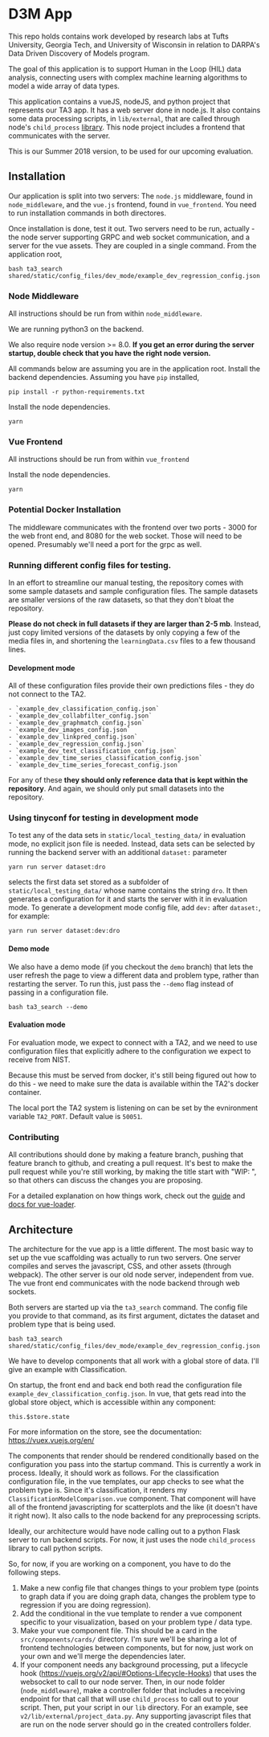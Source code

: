 # D3M App

This repo holds contains work developed by research labs at Tufts University, Georgia Tech, and University of Wisconsin in relation to DARPA's Data Driven Discovery of Models program.

The goal of this application is to support Human in the Loop (HIL) data analysis, connecting users with complex machine learning algorithms to model a wide array of data types.

This application contains a vueJS, nodeJS, and python project that represents our TA3 app.  It has a web server done in node.js.  It also contains some data processing scripts, in `lib/external`, that are called through node's `child_process` [library](https://nodejs.org/api/child_process.html).  This node project includes a frontend that communicates with the server.

This is our Summer 2018 version, to be used for our upcoming evaluation.

## Installation

Our application is split into two servers: The `node.js` middleware, found in `node_middleware`, and the `vue.js` frontend, found in `vue_frontend`.  You need to run installation commands in both directores.

Once installation is done, test it out.  Two servers need to be run, actually - the node server supporting GRPC and web socket communication, and a server for the vue assets.  They are coupled in a single command.  From the application root,

	bash ta3_search shared/static/config_files/dev_mode/example_dev_regression_config.json


### Node Middleware

All instructions should be run from within `node_middleware`.

We are running python3 on the backend.

We also require node version >= 8.0.  __If you get an error during the server startup, double check that you have the right node version.__

All commands below are assuming you are in the application root.  Install the backend dependencies.  Assuming you have `pip` installed,

    pip install -r python-requirements.txt

Install the node dependencies.

    yarn

### Vue Frontend

All instructions should be run from within `vue_frontend`

Install the node dependencies.

    yarn

### Potential Docker Installation

The middleware communicates with the frontend over two ports - 3000 for the web front end, and 8080 for the web socket.  Those will need to be opened.  Presumably we'll need a port for the grpc as well.

###  Running different config files for testing.

In an effort to streamline our manual testing, the repository comes with some sample datasets and sample configuration files.  The sample datasets are smaller versions of the raw datasets, so that they don't bloat the repository.

**Please do not check in full datasets if they are larger than 2-5 mb**.  Instead, just copy limited versions of the datasets by only copying a few of the media files in, and shortening the `learningData.csv` files to a few thousand lines.

#### Development mode

All of these configuration files provide their own predictions files - they do not connect to the TA2.

	- `example_dev_classification_config.json`
	- `example_dev_collabfilter_config.json`
	- `example_dev_graphmatch_config.json`
	- `example_dev_images_config.json`
	- `example_dev_linkpred_config.json`
	- `example_dev_regression_config.json`
	- `example_dev_text_classification_config.json`
	- `example_dev_time_series_classification_config.json`
	- `example_dev_time_series_forecast_config.json`

For any of these __they should only reference data that is kept within the repository__.  And again, we should only put small datasets into the repository.

### Using tinyconf for testing in development mode

To test any of the data sets in `static/local_testing_data/` in evaluation mode, no explicit json file is needed.
Instead, data sets can be selected by running the backend server with an additional `dataset:` parameter

    yarn run server dataset:dro

selects the first data set stored as a subfolder of `static/local_testing_data/` whose name contains the string `dro`. It then generates a configuration for it and starts the server with it in evaluation mode.
To generate a development mode config file, add `dev:` after `dataset:`, for example:

    yarn run server dataset:dev:dro

#### Demo mode

We also have a demo mode (if you checkout the `demo` branch) that lets the user refresh the page to view a different data and problem type, rather than restarting the server.  To run this, just pass the `--demo` flag instead of passing in a configuration file.

	bash ta3_search --demo

#### Evaluation mode

For evaluation mode, we expect to connect with a TA2, and we need to use configuration files that explicitly adhere to the configuration we expect to receive from NIST.

Because this must be served from docker, it's still being figured out how to do this - we need to make sure the data is available within the TA2's docker container.

The local port the TA2 system is listening on can be set by the evnironment variable `TA2_PORT`. Default value is `50051`.

### Contributing

All contributions should done by making a feature branch, pushing that feature branch to github, and creating a pull request.  It's best to make the pull request while you're still working, by making the title start with "WIP: ", so that others can discuss the changes you are proposing.

For a detailed explanation on how things work, check out the [guide](http://vuejs-templates.github.io/webpack/) and [docs for vue-loader](http://vuejs.github.io/vue-loader).

## Architecture

The architecture for the vue app is a little different.  The most basic way to set up the vue scaffolding was actually to run two servers.  One server compiles and serves the javascript, CSS, and other assets (through webpack).  The other server is our old node server, independent from vue.  The vue front end communicates with the node backend through web sockets.

Both servers are started up via the `ta3_search` command.  The config file you provide to that command, as its first argument, dictates the dataset and problem type that is being used.

	bash ta3_search shared/static/config_files/dev_mode/example_dev_regression_config.json

We have to develop components that all work with a global store of data.  I'll give an example with Classification.

On startup, the front end and back end both read the configuration file `example_dev_classification_config.json`.  In vue, that gets read into the global store object, which is accessible within any component:

	this.$store.state

For more information on the store, see the documentation: https://vuex.vuejs.org/en/

The components that render should be rendered conditionally based on the configuration you pass into the startup command.  This is currently a work in process.  Ideally, it should work as follows.  For the classification configuration file, in the vue templates, our app checks to see what the problem type is.  Since it's classification, it renders my `ClassificationModelComparison.vue` component.  That component will have all of the frontend javascripting for scatterplots and the like (it doesn't have it right now).  It also calls to the node backend for any preprocessing scripts.

Ideally, our architecture would have node calling out to a python Flask server to run backend scripts.  For now, it just uses the node `child_process` library to call python scripts.

So, for now, if you are working on a component, you have to do the following steps.

1. Make a new config file that changes things to your problem type (points to graph data if you are doing graph data, changes the problem type to regression if you are doing regression).
2. Add the conditional in the vue template to render a vue component specific to your visualization, based on your problem type / data type.
3. Make your vue component file.  This should be a card in the `src/components/cards/` directory.  I'm sure we'll be sharing a lot of frontend technologies between components, but for now, just work on your own and we'll merge the dependencies later.
4. If your component needs any background processing, put a lifecycle hook (https://vuejs.org/v2/api/#Options-Lifecycle-Hooks) that uses the websocket to call to our node server.  Then, in our node folder (`node_middleware`), make a controller folder that includes a receiving endpoint for that call that will use `child_process` to call out to your script.  Then, put your script in our `lib` directory.  For an example, see `v2/lib/external/project_data.py`.  Any supporting javascript files that are run on the node server should go in the created controllers folder.
